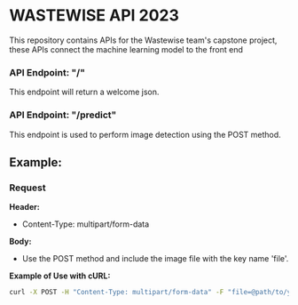 # WASTEWISE API 2023

This repository contains APIs for the Wastewise team's capstone project, these APIs connect the machine learning model to the front end

### API Endpoint: "/"
This endpoint will return a welcome json.

### API Endpoint: "/predict"
This endpoint is used to perform image detection using the POST method.


## Example:
### Request

**Header:**
- Content-Type: multipart/form-data

**Body:**
- Use the POST method and include the image file with the key name 'file'.

**Example of Use with cURL:**
```bash
curl -X POST -H "Content-Type: multipart/form-data" -F "file=@path/to/your/image.jpg" your-api//predict
